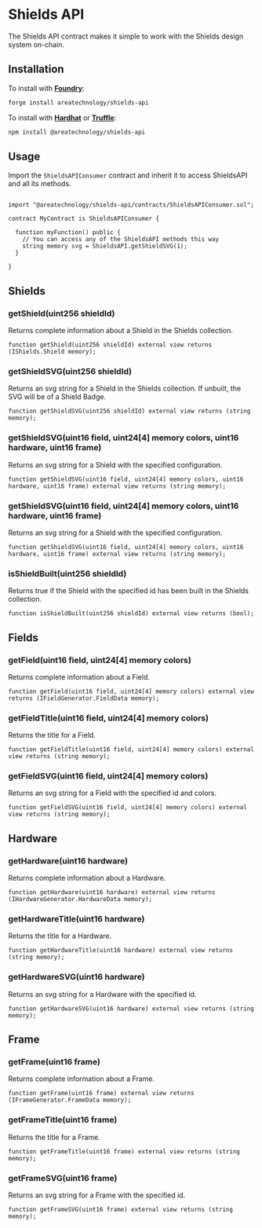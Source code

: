 # Shields API

The Shields API contract makes it simple to work with the Shields design system on-chain.

## Installation

To install with [**Foundry**](https://github.com/gakonst/foundry):

```sh
forge install areatechnology/shields-api
```

To install with [**Hardhat**](https://github.com/nomiclabs/hardhat) or [**Truffle**](https://github.com/trufflesuite/truffle):

```sh
npm install @areatechnology/shields-api
```

## Usage

Import the `ShieldsAPIConsumer` contract and inherit it to access ShieldsAPI and all its methods.

```sol

import "@areatechnology/shields-api/contracts/ShieldsAPIConsumer.sol";

contract MyContract is ShieldsAPIConsumer {

  function myFunction() public {
    // You can access any of the ShieldsAPI methods this way
    string memory svg = ShieldsAPI.getShieldSVG(1);
  }

}
```

## Shields

### getShield(uint256 shieldId)

Returns complete information about a Shield in the Shields collection.

```sol
function getShield(uint256 shieldId) external view returns (IShields.Shield memory);
```

### getShieldSVG(uint256 shieldId)

Returns an svg string for a Shield in the Shields collection. If unbuilt, the SVG will be of a Shield Badge.

```sol
function getShieldSVG(uint256 shieldId) external view returns (string memory);
```

### getShieldSVG(uint16 field, uint24[4] memory colors, uint16 hardware, uint16 frame)

Returns an svg string for a Shield with the specified configuration.

```sol
function getShieldSVG(uint16 field, uint24[4] memory colors, uint16 hardware, uint16 frame) external view returns (string memory);
```

### getShieldSVG(uint16 field, uint24[4] memory colors, uint16 hardware, uint16 frame)

Returns an svg string for a Shield with the specified configuration.

```sol
function getShieldSVG(uint16 field, uint24[4] memory colors, uint16 hardware, uint16 frame) external view returns (string memory);
```

### isShieldBuilt(uint256 shieldId)

Returns true if the Shield with the specified id has been built in the Shields collection.

```sol
function isShieldBuilt(uint256 shieldId) external view returns (bool);
```

## Fields

### getField(uint16 field, uint24[4] memory colors)

Returns complete information about a Field.

```sol
function getField(uint16 field, uint24[4] memory colors) external view returns (IFieldGenerator.FieldData memory);
```

### getFieldTitle(uint16 field, uint24[4] memory colors)

Returns the title for a Field.

```sol
function getFieldTitle(uint16 field, uint24[4] memory colors) external view returns (string memory);
```

### getFieldSVG(uint16 field, uint24[4] memory colors)

Returns an svg string for a Field with the specified id and colors.

```sol
function getFieldSVG(uint16 field, uint24[4] memory colors) external view returns (string memory);
```

## Hardware

### getHardware(uint16 hardware)

Returns complete information about a Hardware.

```sol
function getHardware(uint16 hardware) external view returns (IHardwareGenerator.HardwareData memory);
```

### getHardwareTitle(uint16 hardware)

Returns the title for a Hardware.

```sol
function getHardwareTitle(uint16 hardware) external view returns (string memory);
```

### getHardwareSVG(uint16 hardware)

Returns an svg string for a Hardware with the specified id.

```sol
function getHardwareSVG(uint16 hardware) external view returns (string memory);
```

## Frame

### getFrame(uint16 frame)

Returns complete information about a Frame.

```sol
function getFrame(uint16 frame) external view returns (IFrameGenerator.FrameData memory);
```

### getFrameTitle(uint16 frame)

Returns the title for a Frame.

```sol
function getFrameTitle(uint16 frame) external view returns (string memory);
```

### getFrameSVG(uint16 frame)

Returns an svg string for a Frame with the specified id.

```sol
function getFrameSVG(uint16 frame) external view returns (string memory);
```

